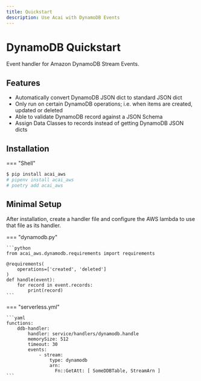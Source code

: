```yaml
---
title: Quickstart
description: Use Acai with DynamoDB Events
---
```


# DynamoDB Quickstart

Event handler for Amazon DynamoDB Stream Events.

## Features

* Automatically convert DynamoDB JSON dict to standard JSON dict
* Only run on certain DynamoDB operations; i.e. when items are created, updated or deleted
* Able to validate DynamoDB record against a JSON Schema
* Assign Data Classes to records instead of getting DynamoDB JSON dicts

## Installation

=== "Shell"
```bash
$ pip install acai_aws
# pipenv install acai_aws
# poetry add acai_aws
```

## Minimal Setup

After installation, create a handler file and configure the AWS lambda to use that file as its handler.

=== "dynamodb.py"

    ```python
    from acai_aws.dynamodb.requirements import requirements
    
    @requirements(
        operations=['created', 'deleted']
    )
    def handle(event):
        for record in event.records:
            print(record)
    ```

=== "serverless.yml"

    ```yaml
    functions:
        ddb-handler:
            handler: service/handlers/dynamodb.handle
            memorySize: 512
            timeout: 30
            events:
                - stream:
                    type: dynamodb
                    arn:
                      Fn::GetAtt: [ SomeDDBTable, StreamArn ]
    ```
